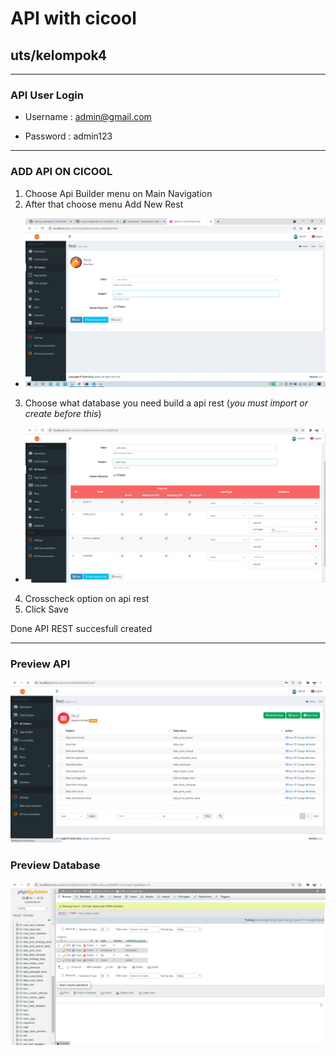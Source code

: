 # API with cicool

## uts/kelompok4
---

### API User Login

- Username  : admin@gmail.com

- Password  : admin123 

---

### ADD API ON CICOOL

1. Choose Api Builder menu on Main Navigation
2. After that choose menu Add New Rest
- ![alt text](preview/addnewrest.png)
3. Choose what database you need build a api rest (*you must import or create before this*)
- ![alt text](preview/menuadd.png)
4. Crosscheck option on api rest
5. Click Save

Done API REST succesfull created


---
### Preview API


![alt text](preview/api.png)


### Preview Database


![alt text](preview/database.png)
